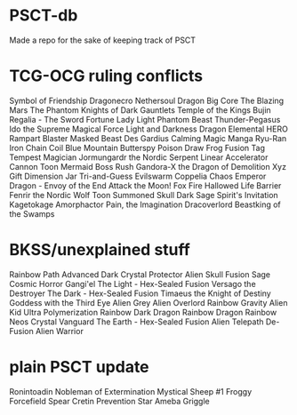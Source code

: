 # PSCT-db
Made a repo for the sake of keeping track of PSCT

# TCG-OCG ruling conflicts
Symbol of Friendship
Dragonecro Nethersoul Dragon
Big Core
The Blazing Mars
The Phantom Knights of Dark Gauntlets
Temple of the Kings
Bujin Regalia - The Sword
Fortune Lady Light
Phantom Beast Thunder-Pegasus
Ido the Supreme Magical Force
Light and Darkness Dragon
Elemental HERO Rampart Blaster
Masked Beast Des Gardius
Calming Magic
Manga Ryu-Ran
Iron Chain Coil
Blue Mountain Butterspy
Poison Draw Frog
Fusion Tag
Tempest Magician
Jormungardr the Nordic Serpent
Linear Accelerator Cannon
Toon Mermaid
Boss Rush
Gandora-X the Dragon of Demolition
Xyz Gift
Dimension Jar
Tri-and-Guess
Evilswarm Coppelia
Chaos Emperor Dragon - Envoy of the End
Attack the Moon!
Fox Fire
Hallowed Life Barrier
Fenrir the Nordic Wolf
Toon Summoned Skull
Dark Sage
Spirit's Invitation
Kagetokage
Amorphactor Pain, the Imagination Dracoverlord
Beastking of the Swamps

# BKSS/unexplained stuff
Rainbow Path
Advanced Dark
Crystal Protector
Alien Skull
Fusion Sage
Cosmic Horror Gangi'el
The Light - Hex-Sealed Fusion
Versago the Destroyer
The Dark - Hex-Sealed Fusion
Timaeus the Knight of Destiny
Goddess with the Third Eye
Alien Grey
Alien Overlord
Rainbow Gravity
Alien Kid
Ultra Polymerization
Rainbow Dark Dragon
Rainbow Dragon
Rainbow Neos
Crystal Vanguard
The Earth - Hex-Sealed Fusion
Alien Telepath
De-Fusion
Alien Warrior

# plain PSCT update
Ronintoadin
Nobleman of Extermination
Mystical Sheep #1
Froggy Forcefield
Spear Cretin
Prevention Star
Ameba
Griggle

